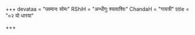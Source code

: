 +++
devataa = "पवमानः सोमः"
RShiH = "अन्धीगुः श्यावाश्विः"
ChandaH = "गायत्री"
title = "०२ यो धारया"

+++
